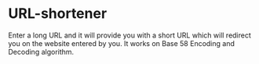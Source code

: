 # URL-shortener
Enter a long URL and it will provide you with a short URL which will redirect you on the website entered by you.
It works on Base 58 Encoding and Decoding  algorithm.
